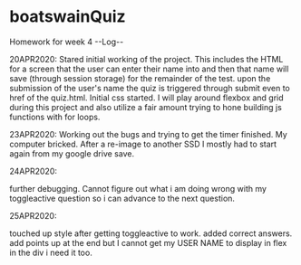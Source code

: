 # boatswainQuiz
Homework for week 4 
--Log--

20APR2020:
    Stared initial working of the project. This includes the HTML for a screen that the user can enter their name into and then that name will save (through session storage) for the remainder of the test. upon the submission of the user's name the quiz is triggered through submit even to href of the quiz.html. Initial css started. I will play around flexbox and grid during this project and also utilize a fair amount trying to hone building js functions with for loops. 

23APR2020:
Working out the bugs and trying to get the timer finished. My computer bricked. After a re-image to another SSD I mostly had to start again from my google drive save. 

24APR2020:

further debugging. Cannot figure out what i am doing wrong with my toggleactive question so i can advance to the next question. 

25APR2020:

touched up style after getting toggleactive to work. added correct answers. add points up at the end but I cannot get my USER NAME to display in flex in the div i need it too. 